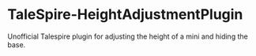 # TaleSpire-HeightAdjustmentPlugin
Unofficial Talespire plugin for adjusting the height of a mini and hiding the base.
